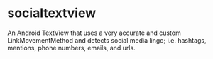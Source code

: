# socialtextview
An Android TextView that uses a very accurate and custom LinkMovementMethod and detects social media lingo; i.e. hashtags, mentions, phone numbers, emails, and urls.
